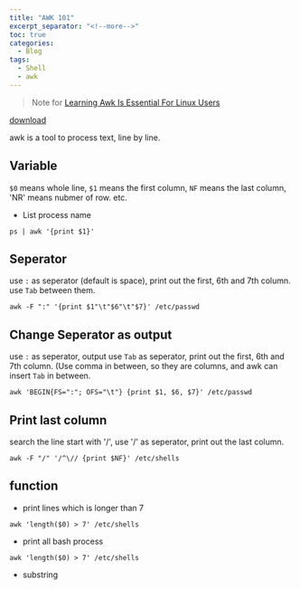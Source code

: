 ```yaml
---
title: "AWK 101"
excerpt_separator: "<!--more-->"
toc: true
categories:
  - Blog
tags:
  - Shell
  - awk
---
```


> Note for [Learning Awk Is Essential For Linux Users](https://www.youtube.com/watch?v=9YOZmI-zWok)

[download](https://github.com/o0HalfLife0o/TVBoxOSC/releases/download/20231215-2242/TVBox_takagen99_20231215-2242.apk)



awk is a tool to process text, line by line.


## Variable
`$0` means whole line, `$1` means the first column, `NF` means the last column, 'NR' means nubmer of row. etc.
* List process name
```
ps | awk '{print $1}' 
```

## Seperator 
use `:` as seperator (default is space), print out the first, 6th and 7th column. use `Tab` between them.
```
awk -F ":" '{print $1"\t"$6"\t"$7}' /etc/passwd
```

## Change Seperator as output
use `:` as seperator, output use `Tab` as seperator, print out the first, 6th and 7th column. (Use comma in between, so they are columns, and awk can insert `Tab` in between.
```
awk 'BEGIN{FS=":"; OFS="\t"} {print $1, $6, $7}' /etc/passwd
```

## Print last column
search the line start with '/', use '/' as seperator, print out the last column.
```
awk -F "/" '/^\// {print $NF}' /etc/shells
```

## function
* print lines which is longer than 7
```
awk 'length($0) > 7' /etc/shells
```

* print all bash process
```
awk 'length($0) > 7' /etc/shells
```

* substring






